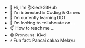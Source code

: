 - 👋 Hi, I’m @KiedsGitHub
- 👀 I’m interested in Coding & Games
- 🌱 I’m currently learning DDT
- 💞️ I’m looking to collaborate on ...
- 📫 How to reach me ...
- 😄 Pronouns: Kied
- ⚡ Fun fact: Pandai cakap Melayu

<!---
KiedsGitHub/KiedsGitHub is a ✨ special ✨ repository because its `README.md` (this file) appears on your GitHub profile.
You can click the Preview link to take a look at your changes.
--->
